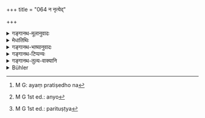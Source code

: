 +++
title = "064 न नृत्येद्"

+++

<details><summary>गङ्गानथ-मूलानुवादः</summary>

He shall not dance, nor sing, nor play upon musical instruments, nor clap, nor grind his teeth, nor, when satisfied, shall he create enmity.—(64)
</details>

<details><summary>मेधातिथिः</summary>

[^१४०]:
     M G: virāvayet

**नर्तनं** गात्रविक्षेपविशेषः लोकप्रसिद्ध एव । **गायनं** षड्जादिस्वरतः शब्दस्य करणम् । लौकिकस्य चायं प्रतिषेधो न वैदिकस्य, विहितत्वात् । **वादित्राणि** वीणावंशमृदङ्गादीनि । तेषां स्वयंकर्तृकं वादनं प्रतिषिध्यते । वादकैस् तु वाद्यमानानाम् अप्रतिषेधः[^१४१] । न हि ण्यन्ताद् अयं णिजन्त इति प्रमाणम् अस्ति । **आस्फोटनं** करमर्दास्फोटनादि पाणिना भूमौ बहुनिर्घातः स शब्दः । **क्ष्वेडेति** अव्यक्तं दन्तैः शब्दकरणम्, क्ष्वेडनिकेति प्रसिद्धा । वल्गनं अन्यत्[^१४२] । रागी परितुष्टे[^१४३] न **विरोधयेत्** विरोधं न कुर्यात् । पीडिते न निषेधः । घञन्ताण्णिच् कर्तव्यः ॥ ४.६४ ॥


[^१४३]:
     M G 1st ed.: parituṣṭya


[^१४२]:
     M G 1st ed.: anyo


[^१४१]:
     M G: ayaṃ pratiṣedho na
</details>

<details><summary>गङ्गानथ-भाष्यानुवादः</summary>

‘*Dancing*’—Throwing about of the limbs in a particular manner, as is well known among people.

‘*Singing*’—is the producing of sound in the ‘*Ṣadja*’ and other notes of music. What is forbidden here is ordinary *temporal*, not *Vedic*, singing; the latter being actually enjoined.

‘*Musical instruments*’—such as, the lute, the flute, the drum, and so forth. What is forbidden is the man himself playing upon these; and not making other people play upon them; as there is nothing to justify the construing of the verb ‘*vādayet*’ as containing a two-fold causal affix ‘*ṇich*’—which alone could afford the meaning of ‘making to play.’

‘*Clapping*’—the sound made by the clapping of the hands, or by striking the ground with the hand, and so forth.

‘*Grinding o* *f* *teeth*’—the indistinct sound made by the teeth is what is known by the name of ‘*Kṣveḍanika*.’

If the man happens to be satisfied with anpther person, he shall not create enmity with him. The prohibition does not apply to the case where the man is harassed by the other person. The term ‘*virodhayet*’ is to be explained as ‘*virodham*’ (this noun being found by the addition of the nominal affix ‘*ghan* (?)’) ‘*kuryāt*’ (this being the connotation of the ‘*ṇich*’ affix).—(64)
</details>

<details><summary>गङ्गानथ-टिप्पन्यः</summary>

This verse is quoted in *Saṃskāramyūkha* (p. 71).

‘*Kṣveḍet*’—‘Grind his teeth’ (Medhātithi);—‘roar like a lion’
(Nārāyaṇa);—‘snap his fingers’ (Nandana).

‘*Sphoṭayet*—‘slap’ (Medhātithi);—‘make his fingers crack’ (Nandana).
</details>

<details><summary>गङ्गानथ-तुल्य-वाक्यानि</summary>

*Gautama* (9.51).—\[See above.\]

*Āpastamba Dharmasūtra* (2.20.16).—‘Clappings—without reason (should be
avoided).’

*Viṣṇu* (71.70-71).—‘Not dancing or singing;—nor clapping.’

*Pāraskara* (2.7.3-4).—‘He shall not do, nor go to, any dancing or
singing or playing of musical instruments. Singing he may do; but being
captivated by the singing of some one else is a totally different
thing.’
</details>

<details><summary>Bühler</summary>

064	Let him not dance, nor sing, nor play musical instruments, nor slap (his limbs), nor grind his teeth, nor let him make uncouth noises, though he be in a passion.
</details>

